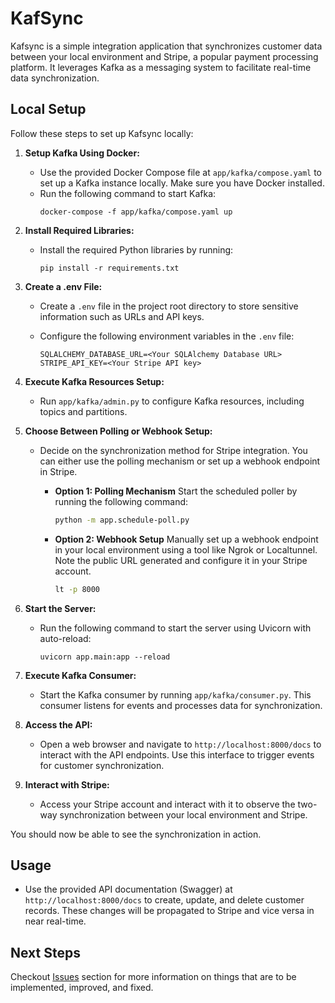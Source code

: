 # KafSync

Kafsync is a simple integration application that synchronizes customer data between your local environment and Stripe, a popular payment processing platform. It leverages Kafka as a messaging system to facilitate real-time data synchronization.

## Local Setup

Follow these steps to set up Kafsync locally:

1. **Setup Kafka Using Docker:**

   - Use the provided Docker Compose file at `app/kafka/compose.yaml` to set up a Kafka instance locally. Make sure you have Docker installed.
   - Run the following command to start Kafka:
     ```
     docker-compose -f app/kafka/compose.yaml up
     ```

2. **Install Required Libraries:**

   - Install the required Python libraries by running:
     ```
     pip install -r requirements.txt
     ```

3. **Create a .env File:**

   - Create a `.env` file in the project root directory to store sensitive information such as URLs and API keys.
   - Configure the following environment variables in the `.env` file:

     ```
     SQLALCHEMY_DATABASE_URL=<Your SQLAlchemy Database URL>
     STRIPE_API_KEY=<Your Stripe API key>
     ```

4. **Execute Kafka Resources Setup:**

   - Run `app/kafka/admin.py` to configure Kafka resources, including topics and partitions.

5. **Choose Between Polling or Webhook Setup:**

   - Decide on the synchronization method for Stripe integration. You can either use the polling mechanism or set up a webhook endpoint in Stripe.
  
      - **Option 1: Polling Mechanism**
        Start the scheduled poller by running the following command:
        ```bash
        python -m app.schedule-poll.py
        ```
  
      - **Option 2: Webhook Setup**
        Manually set up a webhook endpoint in your local environment using a tool like Ngrok or Localtunnel. Note the public URL generated and configure it in your Stripe account.
        ```bash
        lt -p 8000
        ```

6. **Start the Server:**

   - Run the following command to start the server using Uvicorn with auto-reload:
     ```
     uvicorn app.main:app --reload
     ```

7. **Execute Kafka Consumer:**

   - Start the Kafka consumer by running `app/kafka/consumer.py`. This consumer listens for events and processes data for synchronization.

8. **Access the API:**

   - Open a web browser and navigate to `http://localhost:8000/docs` to interact with the API endpoints. Use this interface to trigger events for customer synchronization.

9. **Interact with Stripe:**

   - Access your Stripe account and interact with it to observe the two-way synchronization between your local environment and Stripe.

You should now be able to see the synchronization in action.

## Usage

- Use the provided API documentation (Swagger) at `http://localhost:8000/docs` to create, update, and delete customer records. These changes will be propagated to Stripe and vice versa in near real-time.

## Next Steps


Checkout [Issues](https://github.com/ganimtron-10/KafSync/issues) section for more information on things that are to be implemented, improved, and fixed.


